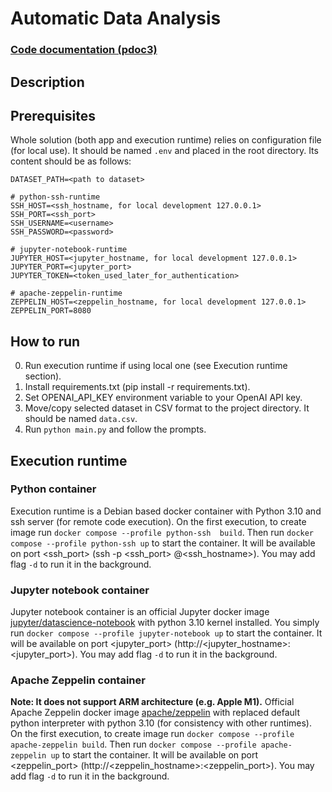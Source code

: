 # Automatic Data Analysis

### [Code documentation (pdoc3)](https://jswistak.github.io/automatic-data-analysis)

## Description

## Prerequisites

Whole solution (both app and execution runtime) relies on configuration file (for local use). It should be named `.env` and placed in the root directory. Its content should be as follows:

```
DATASET_PATH=<path to dataset>

# python-ssh-runtime
SSH_HOST=<ssh_hostname, for local development 127.0.0.1>
SSH_PORT=<ssh_port>
SSH_USERNAME=<username>
SSH_PASSWORD=<password>

# jupyter-notebook-runtime
JUPYTER_HOST=<jupyter_hostname, for local development 127.0.0.1>
JUPYTER_PORT=<jupyter_port>
JUPYTER_TOKEN=<token_used_later_for_authentication>

# apache-zeppelin-runtime
ZEPPELIN_HOST=<zeppelin_hostname, for local development 127.0.0.1>
ZEPPELIN_PORT=8080
```

## How to run

0. Run execution runtime if using local one (see Execution runtime section).
1. Install requirements.txt (pip install -r requirements.txt).
2. Set OPENAI_API_KEY environment variable to your OpenAI API key.
3. Move/copy selected dataset in CSV format to the project directory. It should be named `data.csv`.
4. Run `python main.py` and follow the prompts.

## Execution runtime

### Python container

Execution runtime is a Debian based docker container with Python 3.10 and ssh server (for remote code execution).
On the first execution, to create image run `docker compose --profile python-ssh  build`.
Then run `docker compose --profile python-ssh up` to start the container. It will be available on port <ssh_port> (ssh -p <ssh_port> <username>@<ssh_hostname>). You may add flag `-d` to run it in the background.

### Jupyter notebook container

Jupyter notebook container is an official Jupyter docker image [jupyter/datascience-notebook](https://hub.docker.com/r/jupyter/datascience-notebook) with python 3.10 kernel installed.
You simply run `docker compose --profile jupyter-notebook up` to start the container. It will be available on port <jupyter_port> (http://<jupyter_hostname>:<jupyter_port>). You may add flag `-d` to run it in the background.

### Apache Zeppelin container
**Note: It does not support ARM architecture (e.g. Apple M1).**
Official Apache Zeppelin docker image [apache/zeppelin](https://hub.docker.com/r/apache/zeppelin) with replaced default python interpreter with python 3.10 (for consistency with other runtimes).
On the first execution, to create image run `docker compose --profile apache-zeppelin build`.
Then run `docker compose --profile apache-zeppelin up` to start the container. It will be available on port <zeppelin_port> (http://<zeppelin_hostname>:<zeppelin_port>). You may add flag `-d` to run it in the background.


